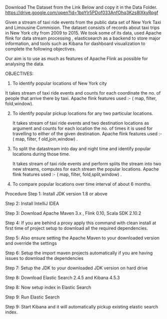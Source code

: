 
Download The Dataset from the Link Below and copy it in the Data Folder.
https://drive.google.com/open?id=1bpYlr5PDof033AnfOhq3Kzs8IXkyRpgf 

Given a stream of taxi ride events from the public data set of New York Taxi and Limousine Commision. The dataset consists of records about taxi trips in New York city from 2009 to 2015.  We took some of its data, used Apache flink for data stream processing , elasticsearch as a backend to store major information, and tools such as Kibana for dashboard visualization to complete the following objectives.

Our aim is to use as much as features of Apache Flink as possible for analysing the data.

OBJECTIVES:

1. To identify popular locations of New York city

It takes stream of taxi ride events and counts for each coordinate the no. of people that arrive there by taxi. Apache flink features used :- ( map, filter, fold,window).  

2. To identify popular pickup locations for any two particular locations.

    It takes stream of taxi ride events and two destination locations as argument and counts for each location the no. of         times it is used for travelling to either of the given destination. Apache flink features used :- ( map, filter, f	       old,join,window) .

3. To split the datastream into day and night time and identify popular locations during those time.

    It takes stream of taxi ride events and perform splits the stream into two new streams, computes for each stream the         popular locations. Apache flink features used :- ( map, filter, fold,split,window) .
 
4. To compare popular locations over time interval of about 6 months.

Procedure
Step 1:  Install JDK version 1.8 or above
 
Step 2:  Install IntelliJ IDEA
 
Step 3:  Download Apache Maven 3.x , Flink 0.10, Scala SDK 2.10.2
 
Step 4:  If you are behind a proxy apply this command 
		 with clean install at first time of project setup to download all the required dependencies.
 
Step 5:  Also ensure setting the Apache Maven to your downloaded version and override the settings
 
Step 6:  Setup the import maven projects automatically if you are having issues to download the dependencies
 
Step 7:  Setup the JDK to your downloaded JDK version on hard drive
 
Step 8:  Download Elastic Search 2.4.5 and Kibana 4.5.3
 
Step 8:  Now setup index in Elastic Search
 
Step 9:  Run Elastic Search
 
Step 9:  Start Kibana and it will automatically pickup existing elastic search index.

